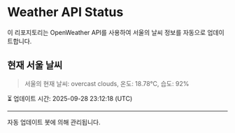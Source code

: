 
# Weather API Status

이 리포지토리는 OpenWeather API를 사용하여 서울의 날씨 정보를 자동으로 업데이트합니다.

## 현재 서울 날씨
> 서울의 현재 날씨: overcast clouds, 온도: 18.78°C, 습도: 92%

⏳ 업데이트 시간: 2025-09-28 23:12:18 (UTC)

---
자동 업데이트 봇에 의해 관리됩니다.
